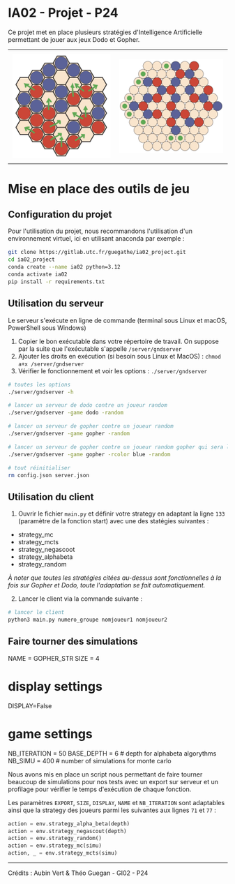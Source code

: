 # IA02 - Projet - P24

Ce projet met en place plusieurs stratégies d'Intelligence Artificielle permettant de jouer aux jeux Dodo et Gopher.  

<div id="image-table">
    <table>
	    <tr>
    	    <td style="padding:10px">
        	    <img src="doc/dodo.jpg" width="100%"/>
      	    </td>
            <td style="padding:10px">
            	<img src="doc/gopher.jpg" width="100%"/>
            </td>
        </tr>
    </table>
</div>

# Mise en place des outils de jeu

## Configuration du projet

Pour l'utilisation du projet, nous recommandons l'utilisation d'un environnement virtuel, ici en utilisant anaconda par exemple :  

```bash
git clone https://gitlab.utc.fr/guegathe/ia02_project.git
cd ia02_project
conda create --name ia02 python=3.12 
conda activate ia02
pip install -r requirements.txt
```

## Utilisation du serveur

Le serveur s'exécute en ligne de commande (terminal sous Linux et macOS, PowerShell sous Windows) 

1. Copier le bon exécutable dans votre répertoire de travail. On suppose par la suite que l'exécutable s'appelle `/server/gndserver`
2. Ajouter les droits en exécution (si besoin sous Linux et MacOS) : `chmod a+x /server/gndserver`
3. Vérifier le fonctionnement et voir les options : `./server/gndserver`

```bash
# toutes les options
./server/gndserver -h
```

```bash
# lancer un serveur de dodo contre un joueur random
./server/gndserver -game dodo -random 
```

```bash
# lancer un serveur de gopher contre un joueur random
./server/gndserver -game gopher -random
```

```bash
# lancer un serveur de gopher contre un joueur random gopher qui sera la joueur bleu
./server/gndserver -game gopher -rcolor blue -random
```

```bash
# tout réinitialiser
rm config.json server.json
```

## Utilisation du client

1. Ouvrir le fichier `main.py` et définir votre strategy en adaptant la ligne `133` (paramètre de la fonction start) avec une des statégies suivantes :  

- strategy_mc  
- strategy_mcts  
- strategy_negascoot
- strategy_alphabeta
- strategy_random  

_À noter que toutes les stratégies citées au-dessus sont fonctionnelles à la fois sur Gopher et Dodo, toute l'adaptation se fait automatiquement._  

2. Lancer le client via la commande suivante :

```bash
# lancer le client
python3 main.py numero_groupe nomjoueur1 nomjoueur2
```

## Faire tourner des simulations

NAME = GOPHER_STR
SIZE = 4

# display settings
DISPLAY=False

# game settings
NB_ITERATION = 50
BASE_DEPTH = 6 # depth for alphabeta algorythms
NB_SIMU = 400 # number of simulations for monte carlo

Nous avons mis en place un script nous permettant de faire tourner beaucoup de simulations pour nos tests avec un export sur serveur et un profilage pour vérifier le temps d'exécution de chaque fonction.  

Les paramètres `EXPORT`, `SIZE`, `DISPLAY`, `NAME` et `NB_ITERATION` sont adaptables ainsi que la strategy des joueurs parmi les suivantes aux lignes `71` et `77` : 

```python
action = env.strategy_alpha_beta(depth)
action = env.strategy_negascout(depth)
action = env.strategy_random()
action = env.strategy_mc(simu)
action, _ = env.strategy_mcts(simu)
```

---

Crédits : Aubin Vert & Théo Guegan - GI02 - P24
